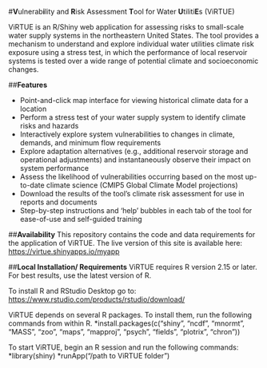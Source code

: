 #**V**ulnerab**i**lity and **R**isk Assessment **T**ool for Water **U**tiliti**E**s (ViRTUE)

ViRTUE is an R/Shiny web application for assessing risks to small-scale water supply systems in the northeastern United States. The tool provides a mechanism to understand and explore individual water utilities climate risk exposure using a stress test, in which the performance of local reservoir systems is tested over a wide range of potential climate and socioeconomic changes. 

##**Features**
*	Point-and-click map interface for viewing historical climate data for a location
*	Perform a stress test of your water supply system to identify climate risks and hazards 
*	Interactively explore system vulnerabilities to changes in climate, demands, and minimum flow requirements
*	Explore adaptation alternatives (e.g., additional reservoir storage and operational adjustments) and instantaneously observe their impact on system performance
*	Assess the likelihood of vulnerabilities occurring based on the most up-to-date climate science (CMIP5 Global Climate Model projections)
*	Download the results of the tool’s climate risk assessment for use in reports and documents
*	Step-by-step instructions and ‘help’ bubbles in each tab of the tool for ease-of-use and self-guided training

##**Availability**
This repository contains the code and data requirements for the application of ViRTUE. 
The live version of this site is available here: https://virtue.shinyapps.io/myapp

##**Local Installation/ Requirements**
ViRTUE requires R version 2.15 or later. For best results, use the latest version of R. 

To install R and RStudio Desktop go to: https://www.rstudio.com/products/rstudio/download/ 

ViRTUE depends on several R packages. To install them, run the following commands from within R.
*install.packages(c(“shiny”, “ncdf”, “mnormt”, “MASS”, “zoo”, “maps”, “mapproj”, “psych”, “fields”, “plotrix”, “chron”))

To start ViRTUE, begin an R session and run the following commands:
*library(shiny)
*runApp(“/path to ViRTUE folder”)

